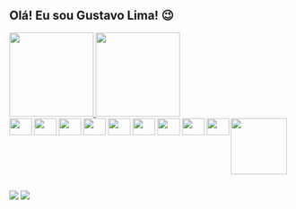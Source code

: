 ## Olá! Eu sou Gustavo Lima! 😉

<div style="display: inline-block">
  <a href="https://github.com/gcaastro1">
  <img height="150em" src="https://github-readme-stats.vercel.app/api/?username=gcaastro1&show_icons=true&theme=dark&include_all_commits=true&count_private=true"/>
  <img height="150em" src="https://github-readme-stats.vercel.app/api/top-langs/?username=gcaastro1&layout=compact&langs_count=16&theme=dark"/>
</div>
<div style="display: inline-block">
  <img align="center" height="30" width="40" src="https://cdn.jsdelivr.net/gh/devicons/devicon/icons/react/react-original.svg" />
  <img align="center" height="30" width="40" src="https://cdn.jsdelivr.net/gh/devicons/devicon/icons/typescript/typescript-original.svg" />
  <img align="center" height="30" width="40" src="https://cdn.jsdelivr.net/gh/devicons/devicon/icons/javascript/javascript-original.svg" />
  <img align="center" height="30" width="40" src="https://cdn.jsdelivr.net/gh/devicons/devicon/icons/html5/html5-original.svg" />
  <img align="center" height="30" width="40" src="https://cdn.jsdelivr.net/gh/devicons/devicon/icons/css3/css3-original.svg" />
  <img align="center" height="30" width="40" src="https://cdn.jsdelivr.net/gh/devicons/devicon/icons/nodejs/nodejs-original.svg" />
  <img align="center" height="30" width="40" src="https://cdn.jsdelivr.net/gh/devicons/devicon/icons/python/python-plain.svg" />
  <img align="center" height="30" width="40" src="https://cdn.jsdelivr.net/gh/devicons/devicon/icons/docker/docker-plain.svg" />
  <img align="center" height="30" width="40" src="https://cdn.jsdelivr.net/gh/devicons/devicon/icons/nextjs/nextjs-original.svg" />
                     
  <img align="right" height="100" width="100" src="https://i.imgur.com/jutVZfB.png" />
</div>

## 
  
<div>
  <a href="https://www.linkedin.com/in/gucaastro1/" target="_blank"><img src="https://img.shields.io/badge/LinkedIn-0077B5?style=for-the-badge&logo=linkedin&logoColor=white" /></a>
  <a href="https://www.instagram.com/_eugustavolima/" target="_blank"><img src="https://img.shields.io/badge/Instagram-E4405F?style=for-the-badge&logo=instagram&logoColor=white" /></a>
</div>
